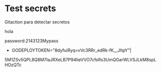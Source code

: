# Test secrets

Gitaction para detectar secretos


hola


password:2143123Mypass

- GODEPLOYTOKEN="8dyfuiRyq=vVc3RRr_edRk-fK__JItpY"|

5M1ZSv5QPL8Q8M7laJRXeLB7P94lieVVO7cfsRs3UmQGarWLVSJLkM8spLHOzQTc
 
 
 

